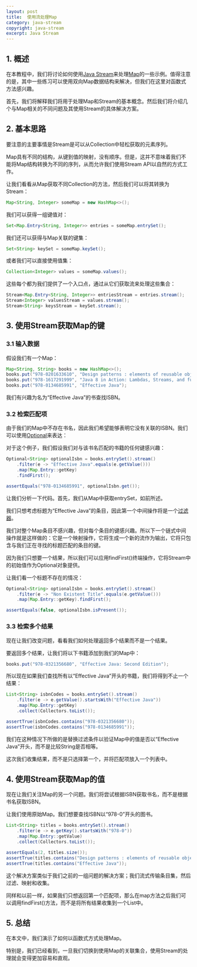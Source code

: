 ```yaml
---
layout: post
title:  使用流处理Map
category: java-stream
copyright: java-stream
excerpt: Java Stream
---
```


## 1. 概述

在本教程中，我们将讨论如何使用[Java Stream](https://www.baeldung.com/java-8-streams-introduction)来处理[Map](https://www.baeldung.com/java-hashmap)的一些示例。值得注意的是，其中一些练习可以使用双向Map数据结构来解决，但我们在这里对函数式方法感兴趣。

首先，我们将解释我们将用于处理Map和Stream的基本概念。然后我们将介绍几个与Map相关的不同问题及其使用Stream的具体解决方案。

## 2. 基本思路

要注意的主要事情是Stream是可以从Collection中轻松获取的元素序列。

Map具有不同的结构，从键到值的映射，没有顺序。但是，这并不意味着我们不能将Map结构转换为不同的序列，从而允许我们使用Stream API以自然的方式工作。

让我们看看从Map获取不同Collection的方法，然后我们可以将其转换为Stream：

```java
Map<String, Integer> someMap = new HashMap<>();
```

我们可以获得一组键值对：

```java
Set<Map.Entry<String, Integer>> entries = someMap.entrySet();
```

我们还可以获得与Map关联的键集：

```java
Set<String> keySet = someMap.keySet();
```

或者我们可以直接使用值集：

```java
Collection<Integer> values = someMap.values();
```

这些每个都为我们提供了一个入口点，通过从它们获取流来处理这些集合：

```java
Stream<Map.Entry<String, Integer>> entriesStream = entries.stream();
Stream<Integer> valuesStream = values.stream();
Stream<String> keysStream = keySet.stream();
```

## 3. 使用Stream获取Map的键

### 3.1 输入数据

假设我们有一个Map：

```java
Map<String, String> books = new HashMap<>();
books.put("978-0201633610", "Design patterns : elements of reusable object-oriented software");
books.put("978-1617291999", "Java 8 in Action: Lambdas, Streams, and functional-style programming");
books.put("978-0134685991", "Effective Java");
```

我们有兴趣为名为“Effective Java”的书查找ISBN。

### 3.2 检索匹配项

由于我们的Map中不存在书名，因此我们希望能够表明它没有关联的ISBN。我们可以使用[Optional](https://www.baeldung.com/java-optional)来表达：

对于这个例子，我们假设我们对与该书名匹配的书籍的任何键感兴趣：

```java
Optional<String> optionalIsbn = books.entrySet().stream()
    .filter(e -> "Effective Java".equals(e.getValue()))
    .map(Map.Entry::getKey)
    .findFirst();

assertEquals("978-0134685991", optionalIsbn.get());
```

让我们分析一下代码。首先，我们从Map中获取entrySet，如前所述。

我们只想考虑标题为“Effective Java”的条目，因此第一个中间操作将是一个[过滤器](https://www.baeldung.com/java-stream-filter-lambda)。

我们对整个Map条目不感兴趣，但对每个条目的键感兴趣。所以下一个链式中间操作就是这样做的：它是一个映射操作，它将生成一个新的流作为输出，它将只包含与我们正在寻找的标题匹配的条目的键。

因为我们只想要一个结果，所以我们可以应用findFirst()终端操作，它将Stream中的初始值作为Optional对象提供。

让我们看一个标题不存在的情况：

```java
Optional<String> optionalIsbn = books.entrySet().stream()
    .filter(e -> "Non Existent Title".equals(e.getValue()))
    .map(Map.Entry::getKey).findFirst();

assertEquals(false, optionalIsbn.isPresent());
```

### 3.3 检索多个结果

现在让我们改变问题，看看我们如何处理返回多个结果而不是一个结果。

要返回多个结果，让我们将以下书籍添加到我们的Map中：

```java
books.put("978-0321356680", "Effective Java: Second Edition");
```

所以现在如果我们查找所有以“Effective Java”开头的书籍，我们将得到不止一个结果：

```java
List<String> isbnCodes = books.entrySet().stream()
    .filter(e -> e.getValue().startsWith("Effective Java"))
    .map(Map.Entry::getKey)
    .collect(Collectors.toList());

assertTrue(isbnCodes.contains("978-0321356680"));
assertTrue(isbnCodes.contains("978-0134685991"));
```

我们在这种情况下所做的是替换过滤条件以验证Map中的值是否以“Effective Java”开头，而不是比较String是否相等。

这次我们收集结果，而不是只选择第一个，并将匹配项放入一个列表中。

## 4. 使用Stream获取Map的值 

现在让我们关注Map的另一个问题。我们将尝试根据ISBN获取书名，而不是根据书名获取ISBN。

让我们使用原始Map。我们想要查找ISBN以“978-0”开头的图书。

```java
List<String> titles = books.entrySet().stream()
    .filter(e -> e.getKey().startsWith("978-0"))
    .map(Map.Entry::getValue)
    .collect(Collectors.toList());

assertEquals(2, titles.size());
assertTrue(titles.contains("Design patterns : elements of reusable object-oriented software"));
assertTrue(titles.contains("Effective Java"));
```

这个解决方案类似于我们之前的一组问题的解决方案；我们流式传输条目集，然后过滤、映射和收集。

同样和以前一样，如果我们只想返回第一个匹配项，那么在map方法之后我们可以调用findFirst()方法，而不是将所有结果收集到一个List中。

## 5. 总结

在本文中，我们演示了如何以函数式方式处理Map。

特别是，我们已经看到，一旦我们切换到使用Map的关联集合，使用Stream的处理就会变得更加容易和直观。
